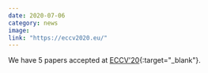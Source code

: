 ```yaml
---
date: 2020-07-06
category: news
image: 
link: "https://eccv2020.eu/"
---
```


We have 5 papers accepted at [ECCV'20](https://eccv2020.eu/){:target="_blank"}.


